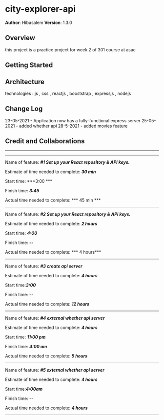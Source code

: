 # city-explorer-api

**Author**: Hibasalem
**Version**: 1.3.0

## Overview
this project is a practice project for week 2 of 301 course at asac


## Getting Started
<!-- What are the steps that a user must take in order to build this app on their own machine and get it running? -->

## Architecture
 technologies  : js , css , reactjs , booststrap , expressjs , nodejs


## Change Log
23-05-2021 - Application now has a fully-functional express server 
25-05-2021 - added whether api
28-5-2021  - added movies feature 


## Credit and Collaborations
<!-- Give credit (and a link) to other people or resources that helped you build this application. -->

- - - 
- - - 

Name of feature: ***#1 Set up your React repository & API keys.***

Estimate of time needed to complete: ***30 min*** 

Start time: ***3:00 ***

Finish time: ***3:45***

Actual time needed to complete: *** 45 min ***

- - - 

Name of feature: ***#2 Set up your React repository & API keys.***

Estimate of time needed to complete: ***2 hours*** 

Start time: ***4:00***

Finish time: ***--***

Actual time needed to complete: *** 4 hours***

- - - 
Name of feature: ***#3 create api server***

Estimate of time needed to complete: ***4 hours***

Start time:***3:00***

Finish time: --

Actual time needed to complete: ***12 hours***
- - -
Name of feature: ***#4 external whether api server***

Estimate of time needed to complete: ***4 hours***

Start time: ***11:00 pm***

Finish time: ***4:00 am***

Actual time needed to complete: ***5 hours***

- - -

Name of feature: ***#5 external whether api server***

Estimate of time needed to complete: ***4 hours***

Start time:***4:00am***

Finish time: --

Actual time needed to complete: ***4 hours***

- - - 
